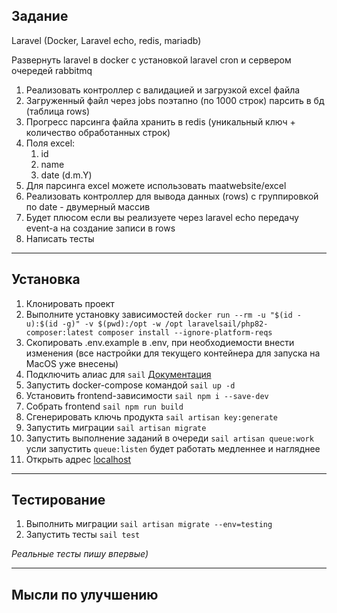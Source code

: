 
## Задание

Laravel (Docker, Laravel echo, redis, mariadb)

Развернуть laravel в docker с установкой laravel cron и сервером очередей rabbitmq

1. Реализовать контроллер с валидацией и загрузкой excel файла
2. Загруженный файл через jobs поэтапно (по 1000 строк) парсить в бд (таблица rows)
3. Прогресс парсинга файла хранить в redis (уникальный ключ + количество обработанных строк)
4. Поля excel:
   1. id
   2. name
   3. date (d.m.Y)
5. Для парсинга excel можете использовать maatwebsite/excel
6. Реализовать контроллер для вывода данных (rows) с группировкой по date - двумерный массив
7. Будет плюсом если вы реализуете через laravel echo передачу event-а на создание записи в rows
8. Написать тесты

---

## Установка

1. Клонировать проект
2. Выполните установку зависимостей ```docker run --rm -u "$(id -u):$(id -g)" -v $(pwd):/opt -w /opt laravelsail/php82-composer:latest composer install --ignore-platform-reqs```
3. Скопировать .env.example в .env, при необходиемости внести изменения (все настройки для текущего контейнера для запуска на MacOS уже внесены)
4. Подключить алиас для ```sail``` [Документация](https://laravel.com/docs/10.x/sail#configuring-a-shell-alias)
5. Запустить docker-compose командой ```sail up -d```
6. Установить frontend-зависимости ```sail npm i --save-dev```
7. Собрать frontend ```sail npm run build```
8. Сгенерировать ключь продукта ```sail artisan key:generate```
9. Запустить миграции ```sail artisan migrate```
10. Запустить выполнение заданий в очереди ```sail artisan queue:work``` усли запустить ```queue:listen``` будет работать медленнее и нагляднее
11. Открыть адрес [localhost](http://localhost)

---

## Тестирование

1. Выполнить миграции ```sail artisan migrate --env=testing```
2. Запустить тесты ```sail test```

_Реальные тесты пишу впервые)_

---

## Мысли по улучшению

